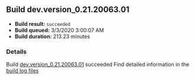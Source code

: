## Build dev.version_0.21.20063.01
- **Build result:** `succeeded`
- **Build queued:** 3/3/2020 3:00:07 AM
- **Build duration:** 213.23 minutes
### Details
Build [dev.version_0.21.20063.01](https://winappstudio.visualstudio.com/web/build.aspx?pcguid=a4ef43be-68ce-4195-a619-079b4d9834c2&builduri=vstfs%3a%2f%2f%2fBuild%2fBuild%2f33089) succeeded
Find detailed information in the [build log files]()
